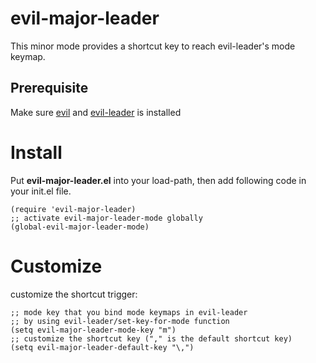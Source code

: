 # evil-major-leader

This minor mode provides a shortcut key to reach evil-leader's mode keymap.

## Prerequisite

Make sure [evil](https://github.com/emacs-evil/evil) and [evil-leader](https://github.com/cofi/evil-leader) is installed

# Install

Put **evil-major-leader.el** into your load-path, then add following code in your init.el file.

``` emacs-lisp
(require 'evil-major-leader)
;; activate evil-major-leader-mode globally
(global-evil-major-leader-mode)
```

# Customize

customize the shortcut trigger:

``` emacs-lisp
;; mode key that you bind mode keymaps in evil-leader
;; by using evil-leader/set-key-for-mode function
(setq evil-major-leader-mode-key "m") 
;; customize the shortcut key ("," is the default shortcut key)
(setq evil-major-leader-default-key "\,")
```

